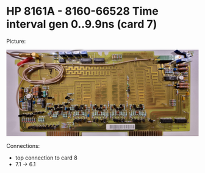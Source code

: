 # HP 8161A - 8160-66528 Time interval gen 0..9.9ns (card 7)

Picture:

![](7-66526.jpg)

Connections:

- top connection to card 8
- 7.1 → 6.1
